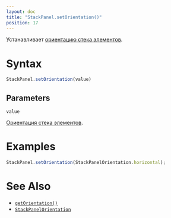 ```yaml
---
layout: doc
title: "StackPanel.setOrientation()"
position: 17
---
```


Устанавливает [ориентацию стека элементов](../StackPanelOrientation/).

# Syntax

```js
StackPanel.setOrientation(value)
```

## Parameters

`value`

[Ориентация стека элементов](../StackPanelOrientation/).

# Examples

```js
StackPanel.setOrientation(StackPanelOrientation.horizontal);
```

# See Also

* [`getOrientation()`](../StackPanel.getOrientation/)
* [`StackPanelOrientation`](../StackPanelOrientation/)
